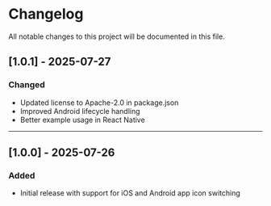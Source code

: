 # Changelog

All notable changes to this project will be documented in this file.

## [1.0.1] - 2025-07-27

### Changed

- Updated license to Apache-2.0 in package.json
- Improved Android lifecycle handling
- Better example usage in React Native

---

## [1.0.0] - 2025-07-26

### Added

- Initial release with support for iOS and Android app icon switching
